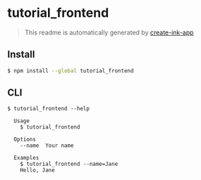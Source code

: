 # tutorial_frontend

> This readme is automatically generated by [create-ink-app](https://github.com/vadimdemedes/create-ink-app)

## Install

```bash
$ npm install --global tutorial_frontend
```

## CLI

```
$ tutorial_frontend --help

  Usage
    $ tutorial_frontend

  Options
    --name  Your name

  Examples
    $ tutorial_frontend --name=Jane
    Hello, Jane
```
